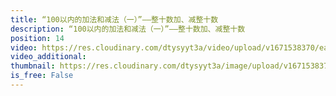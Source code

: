 ```yaml
---
title: “100以内的加法和减法（一）”——整十数加、减整十数
description: “100以内的加法和减法（一）”——整十数加、减整十数
position: 14
video: https://res.cloudinary.com/dtysyyt3a/video/upload/v1671538370/easymath/1年级下/06单元100以内的加法和减法（一）/hntxc1ekkotfty29cybc.mp4
video_additional: 
thumbnail: https://res.cloudinary.com/dtysyyt3a/image/upload/v1671538372/easymath/1年级下/06单元100以内的加法和减法（一）/gm4kztbn7vkkxg1uqcni.png
is_free: False
---
```

